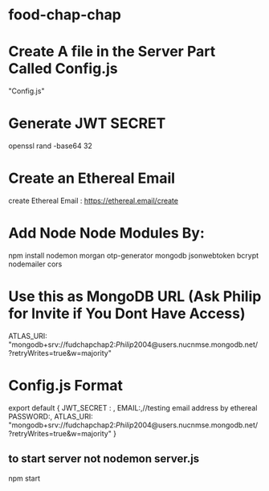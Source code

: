 # food-chap-chap

# Create A file in the Server Part Called Config.js
"Config.js"

# Generate JWT SECRET
openssl rand -base64 32 

# Create an Ethereal Email
create Ethereal Email : https://ethereal.email/create

# Add Node Node Modules By:
npm install nodemon morgan otp-generator mongodb jsonwebtoken bcrypt nodemailer cors

# Use this as MongoDB URL (Ask Philip for Invite if You Dont Have Access)
ATLAS_URI: "mongodb+srv://fudchapchap2:$Philip2004$@users.nucnmse.mongodb.net/?retryWrites=true&w=majority" 

# Config.js Format
export default { JWT_SECRET : <Generate Your Own>, EMAIL:<Create it with the link below>,//testing email address by ethereal PASSWORD:<ethereal email comes with password>, ATLAS_URI: "mongodb+srv://fudchapchap2:$Philip2004$@users.nucnmse.mongodb.net/?retryWrites=true&w=majority" }


##  to start server not nodemon server.js

npm start
